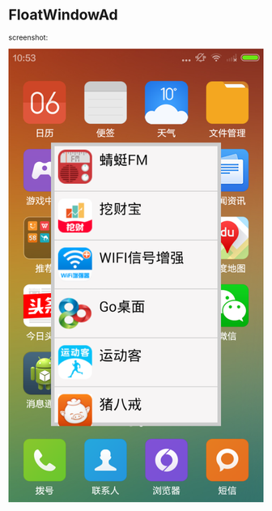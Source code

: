 # FloatWindowAd
screenshot:

![image](https://github.com/picksomething/FloatWindowAd/blob/master/device-2015-02-06-105355.png)

